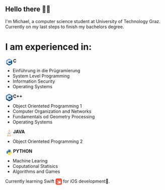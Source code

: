 ## Hello there 🙋‍♂️

I'm Michael, a computer science student at University of Technology Graz.  
Currently on my last steps to finish my bachelors degree. 

# I am  experienced in: 

**C** <img align="left" alt="Python" height="25" src="https://github.com/github/explore/blob/748fe455e55b63d8cdc9f24b3503677deb33c79e/topics/c/c.png" />  
  - Einführung in die Prügramierung
  - System Level Programming
  - Information Security
  - Operating Systems


**C++** <img align="left" alt="Python" height="25" src="https://github.com/github/explore/blob/748fe455e55b63d8cdc9f24b3503677deb33c79e/topics/cpp/cpp.png" />
  - Object Orienteted Programming 1
  - Computer Organization and Networks
  - Fundamentals od Geometry Processing
  - Operating Systems 

**JAVA** <img align="left" alt="Java" height="25" src="https://github.com/github/explore/blob/748fe455e55b63d8cdc9f24b3503677deb33c79e/topics/java/java.png" />
  - Object Orienteted Programming 2 

**PYTHON** <img align="left" alt="Python" height="25" src="https://github.com/github/explore/blob/748fe455e55b63d8cdc9f24b3503677deb33c79e/topics/python/python.png" />
  - Machine Learing
  - Coputational Statisics
  - Algorithms and Games 

Currently learning Swift <img align="center" alt="Python" height="20" src="https://github.com/github/explore/blob/748fe455e55b63d8cdc9f24b3503677deb33c79e/topics/swift/swift.png" /> for iOS development📱. 

